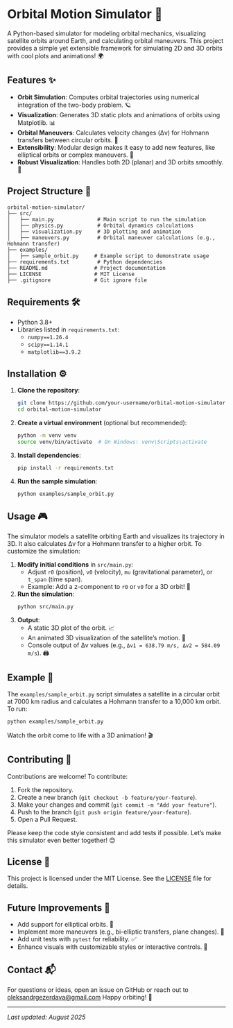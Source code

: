 # Orbital Motion Simulator 🚀

A Python-based simulator for modeling orbital mechanics, visualizing satellite orbits around Earth, and calculating orbital maneuvers. This project provides a simple yet extensible framework for simulating 2D and 3D orbits with cool plots and animations! 🌍

## Features ✨
- **Orbit Simulation**: Computes orbital trajectories using numerical integration of the two-body problem. 🪐
- **Visualization**: Generates 3D static plots and animations of orbits using Matplotlib. 📊
- **Orbital Maneuvers**: Calculates velocity changes (Δv) for Hohmann transfers between circular orbits. 🚀
- **Extensibility**: Modular design makes it easy to add new features, like elliptical orbits or complex maneuvers. 🔧
- **Robust Visualization**: Handles both 2D (planar) and 3D orbits smoothly. 🎨

## Project Structure 📁
```
orbital-motion-simulator/
├── src/
│   ├── main.py              # Main script to run the simulation
│   ├── physics.py           # Orbital dynamics calculations
│   ├── visualization.py     # 3D plotting and animation
│   ├── maneuvers.py         # Orbital maneuver calculations (e.g., Hohmann transfer)
├── examples/
│   ├── sample_orbit.py     # Example script to demonstrate usage
├── requirements.txt         # Python dependencies
├── README.md               # Project documentation
├── LICENSE                 # MIT License
├── .gitignore              # Git ignore file
```

## Requirements 🛠️
- Python 3.8+
- Libraries listed in `requirements.txt`:
  - `numpy==1.26.4`
  - `scipy==1.14.1`
  - `matplotlib==3.9.2`

## Installation ⚙️
1. **Clone the repository**:
   ```bash
   git clone https://github.com/your-username/orbital-motion-simulator.git
   cd orbital-motion-simulator
   ```
2. **Create a virtual environment** (optional but recommended):
   ```bash
   python -m venv venv
   source venv/bin/activate  # On Windows: venv\Scripts\activate
   ```
3. **Install dependencies**:
   ```bash
   pip install -r requirements.txt
   ```
4. **Run the sample simulation**:
   ```bash
   python examples/sample_orbit.py
   ```

## Usage 🎮
The simulator models a satellite orbiting Earth and visualizes its trajectory in 3D. It also calculates Δv for a Hohmann transfer to a higher orbit. To customize the simulation:

1. **Modify initial conditions** in `src/main.py`:
   - Adjust `r0` (position), `v0` (velocity), `mu` (gravitational parameter), or `t_span` (time span).
   - Example: Add a z-component to `r0` or `v0` for a 3D orbit! 🌌
2. **Run the simulation**:
   ```bash
   python src/main.py
   ```
3. **Output**:
   - A static 3D plot of the orbit. 📈
   - An animated 3D visualization of the satellite’s motion. 🎥
   - Console output of Δv values (e.g., `Δv1 = 638.79 m/s, Δv2 = 584.09 m/s`). 🖨️

## Example 🌟
The `examples/sample_orbit.py` script simulates a satellite in a circular orbit at 7000 km radius and calculates a Hohmann transfer to a 10,000 km orbit. To run:
```bash
python examples/sample_orbit.py
```
Watch the orbit come to life with a 3D animation! 🎬

## Contributing 🤝
Contributions are welcome! To contribute:
1. Fork the repository.
2. Create a new branch (`git checkout -b feature/your-feature`).
3. Make your changes and commit (`git commit -m "Add your feature"`).
4. Push to the branch (`git push origin feature/your-feature`).
5. Open a Pull Request.

Please keep the code style consistent and add tests if possible. Let’s make this simulator even better together! 😊

## License 📜
This project is licensed under the MIT License. See the [LICENSE](LICENSE) file for details.

## Future Improvements 🔮
- Add support for elliptical orbits. 🥚
- Implement more maneuvers (e.g., bi-elliptic transfers, plane changes). 🚀
- Add unit tests with `pytest` for reliability. ✅
- Enhance visuals with customizable styles or interactive controls. 🎨

## Contact 📬
For questions or ideas, open an issue on GitHub or reach out to oleksandrgezerdava@gmail.com Happy orbiting! 🌠

---
*Last updated: August 2025*